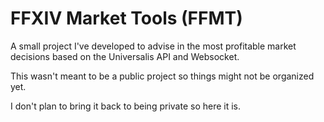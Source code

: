 # FFXIV Market Tools (FFMT)

A  small project I've developed to advise in the most profitable market decisions based on the Universalis API and Websocket.

This wasn't meant to be a public project so things might not be organized yet.

I don't plan to bring it back to being private so here it is.
